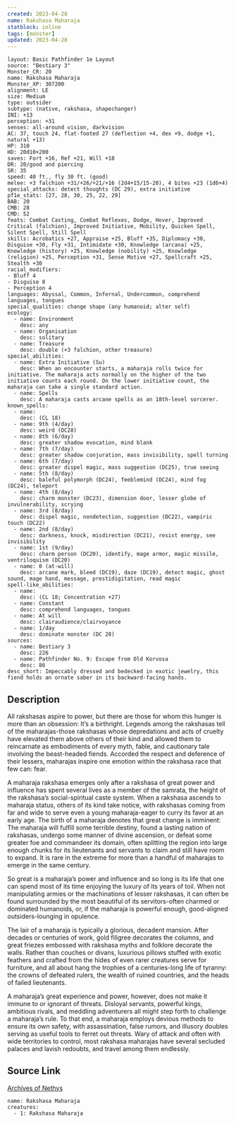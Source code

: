 ```yaml
---
created: 2023-04-28
name: Rakshasa Maharaja
statblock: inline
tags: [monster]
updated: 2023-04-28
---
```

```statblock
layout: Basic Pathfinder 1e Layout
source: "Bestiary 3"
Monster_CR: 20
name: Rakshasa Maharaja
Monster_XP: 307200
alignment: LE
size: Medium
type: outsider
subtype: (native, rakshasa, shapechanger)
INI: +13
perception: +31
senses: all-around vision, darkvision
AC: 37, touch 24, flat-footed 27 (deflection +4, dex +9, dodge +1, natural +13)
HP: 310
HD: 20d10+200
saves: Fort +16, Ref +21, Will +18
DR: 20/good and piercing
SR: 35
speed: 40 ft., fly 30 ft. (good)
melee: +3 falchion +31/+26/+21/+16 (2d4+15/15-20), 4 bites +23 (1d6+4)
special_attacks: detect thoughts (DC 29), extra initiative
pf1e_stats: [27, 28, 30, 25, 22, 29]
BAB: 20
CMB: 28
CMD: 52
feats: Combat Casting, Combat Reflexes, Dodge, Hover, Improved Critical (falchion), Improved Initiative, Mobility, Quicken Spell, Silent Spell, Still Spell
skills: Acrobatics +27, Appraise +25, Bluff +35, Diplomacy +30, Disguise +30, Fly +31, Intimidate +30, Knowledge (arcana) +25, Knowledge (history) +25, Knowledge (nobility) +25, Knowledge (religion) +25, Perception +31, Sense Motive +27, Spellcraft +25, Stealth +30
racial_modifiers:
- Bluff 4
- Disguise 8
- Perception 4
languages: Abyssal, Common, Infernal, Undercommon, comprehend languages, tongues
special_qualities: change shape (any humanoid; alter self)
ecology:
  - name: Environment
    desc: any
  - name: Organisation
    desc: solitary
  - name: Treasure
    desc: double (+3 falchion, other treasure)
special_abilities:
  - name: Extra Initiative (Su)
    desc: When an encounter starts, a maharaja rolls twice for initiative. The maharaja acts normally on the higher of the two initiative counts each round. On the lower initiative count, the maharaja can take a single standard action.
  - name: Spells
    desc: A maharaja casts arcane spells as an 18th-level sorcerer.
known_spells:
  - name:
    desc: (CL 18)
  - name: 9th (4/day)
    desc: weird (DC28)
  - name: 8th (6/day)
    desc: greater shadow evocation, mind blank
  - name: 7th (7/day)
    desc: greater shadow conjuration, mass invisibility, spell turning
  - name: 6th (7/day)
    desc: greater dispel magic, mass suggestion (DC25), true seeing
  - name: 5th (8/day)
    desc: baleful polymorph (DC24), feeblemind (DC24), mind fog (DC24), teleport
  - name: 4th (8/day)
    desc: charm monster (DC23), dimension door, lesser globe of invulnerability, scrying
  - name: 3rd (8/day)
    desc: dispel magic, nondetection, suggestion (DC22), vampiric touch (DC22)
  - name: 2nd (8/day)
    desc: darkness, knock, misdirection (DC21), resist energy, see invisibility
  - name: 1st (9/day)
    desc: charm person (DC20), identify, mage armor, magic missile, ventriloquism (DC20)
  - name: 0 (at-will)
    desc: arcane mark, bleed (DC19), daze (DC19), detect magic, ghost sound, mage hand, message, prestidigitation, read magic
spell-like_abilities:
  - name:
    desc: (CL 18; Concentration +27)
  - name: Constant
    desc: comprehend languages, tongues
  - name: At will
    desc: clairaudience/clairvoyance
  - name: 1/day
    desc: dominate monster (DC 28)
sources:
  - name: Bestiary 3
    desc: 226
  - name: Pathfinder No. 9: Escape from Old Korvosa
    desc: 86
desc_short: Impeccably dressed and bedecked in exotic jewelry, this fiend holds an ornate saber in its backward-facing hands.
```
## Description
All rakshasas aspire to power, but there are those for whom this hunger is more than an obsession: It’s a birthright. Legends among the rakshasas tell of the maharajas-those rakshasas whose depredations and acts of cruelty have elevated them above others of their kind and allowed them to reincarnate as embodiments of every myth, fable, and cautionary tale involving the beast-headed fiends. Accorded the respect and deference of their lessers, maharajas inspire one emotion within the rakshasa race that few can: fear.

A maharaja rakshasa emerges only after a rakshasa of great power and influence has spent several lives as a member of the samrata, the height of the rakshasa’s social-spiritual caste system. When a rakshasa ascends to maharaja status, others of its kind take notice, with rakshasas coming from far and wide to serve even a young maharaja-eager to curry its favor at an early age. The birth of a maharaja denotes that great change is imminent: The maharaja will fulfill some terrible destiny, found a lasting nation of rakshasas, undergo some manner of divine ascension, or defeat some greater foe and commandeer its domain, often splitting the region into large enough chunks for its lieutenants and servants to claim and still have room to expand. It is rare in the extreme for more than a handful of maharajas to emerge in the same century.

So great is a maharaja’s power and influence and so long is its life that one can spend most of its time enjoying the luxury of its years of toil. When not manipulating armies or the machinations of lesser rakshasas, it can often be found surrounded by the most beautiful of its servitors-often charmed or dominated humanoids, or, if the maharaja is powerful enough, good-aligned outsiders-lounging in opulence.

The lair of a maharaja is typically a glorious, decadent mansion. After decades or centuries of work, gold filigree decorates the columns, and great friezes embossed with rakshasa myths and folklore decorate the walls. Rather than couches or divans, luxurious pillows stuffed with exotic feathers and crafted from the hides of even rarer creatures serve for furniture, and all about hang the trophies of a centuries-long life of tyranny: the crowns of defeated rulers, the wealth of ruined countries, and the heads of failed lieutenants.

A maharaja’s great experience and power, however, does not make it immune to or ignorant of threats. Disloyal servants, powerful kings, ambitious rivals, and meddling adventurers all might step forth to challenge a maharaja’s rule. To that end, a maharaja employs devious methods to ensure its own safety, with assassination, false rumors, and illusory doubles serving as useful tools to ferret out threats. Wary of attack and often with wide territories to control, most rakshasa maharajas have several secluded palaces and lavish redoubts, and travel among them endlessly.
## Source Link
[Archives of Nethys](https://aonprd.com/MonsterDisplay.aspx?ItemName=Rakshasa%20Maharaja)
```encounter-table
name: Rakshasa Maharaja
creatures:
  - 1: Rakshasa Maharaja
```
